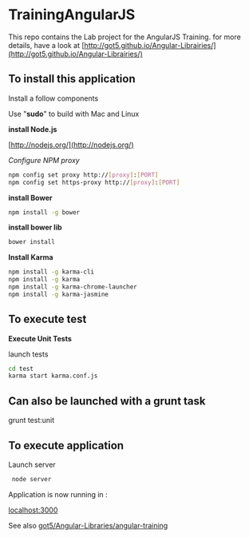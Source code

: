 TrainingAngularJS
=================

This repo  contains the Lab project for the AngularJS Training.
for more details, have a look at [http://got5.github.io/Angular-Librairies/](http://got5.github.io/Angular-Librairies/)

## To install this application

Install a follow components

Use "**sudo**" to build with Mac and Linux

**install Node.js**

[http://nodejs.org/](http://nodejs.org/)

_Configure NPM proxy_
```bash
npm config set proxy http://[proxy]:[PORT]
npm config set https-proxy http://[proxy]:[PORT]
```

**install Bower**
```bash
npm install -g bower
```

**install bower lib**
```bash
bower install
```

**Install Karma**
```bash
npm install -g karma-cli
npm install -g karma
npm install -g karma-chrome-launcher
npm install -g karma-jasmine
```

## To execute test

**Execute Unit Tests**

launch tests
 ```bash
cd test
karma start karma.conf.js
 ```

## Can also be launched with a grunt task
grunt test:unit

## To execute application

Launch server
```bash
 node server
```

Application is now running in :

[localhost:3000](localhost:3000)


See also [got5/Angular-Libraries/angular-training](https://github.com/got5/Angular-Librairies/tree/master/angular-training)